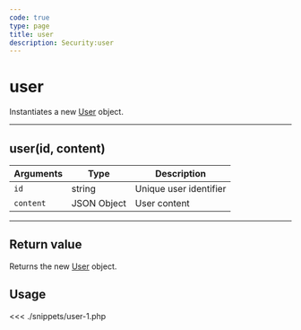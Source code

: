```yaml
---
code: true
type: page
title: user
description: Security:user
---
```


# user

Instantiates a new [User](/sdk/php/3/core-classes/user) object.

---

## user(id, content)

| Arguments | Type        | Description            |
| --------- | ----------- | ---------------------- |
| `id`      | string      | Unique user identifier |
| `content` | JSON Object | User content           |

---

## Return value

Returns the new [User](/sdk/php/3/core-classes/user) object.

## Usage

<<< ./snippets/user-1.php

